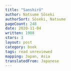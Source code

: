 ```yaml
---
title: "Sanshirō"
author: Natsume Sōseki
authorSort: Sōseki, Natsume
pageCount: 248
date: 2020-11-04
written: 1908
stars: 3
layout: post
category: book
tags: read unreviewed
mapping: Japan, Asia
translatedFrom: Japanese
---
```

